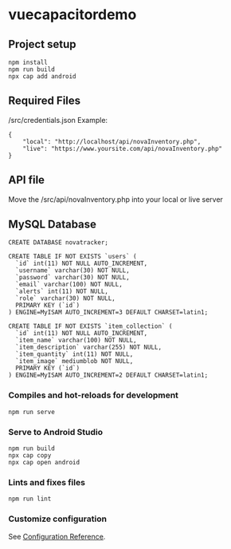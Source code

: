 # vuecapacitordemo

## Project setup
```
npm install
npm run build
npx cap add android
```

## Required Files
/src/credentials.json
Example:
```
{
    "local": "http://localhost/api/novaInventory.php",
    "live": "https://www.yoursite.com/api/novaInventory.php"
}
```

## API file
Move the /src/api/novaInventory.php into your local or live server

## MySQL Database
```
CREATE DATABASE novatracker;
```

```
CREATE TABLE IF NOT EXISTS `users` (
  `id` int(11) NOT NULL AUTO_INCREMENT,
  `username` varchar(30) NOT NULL,
  `password` varchar(30) NOT NULL,
  `email` varchar(100) NOT NULL,
  `alerts` int(11) NOT NULL,
  `role` varchar(30) NOT NULL,
  PRIMARY KEY (`id`)
) ENGINE=MyISAM AUTO_INCREMENT=3 DEFAULT CHARSET=latin1;
```

```
CREATE TABLE IF NOT EXISTS `item_collection` (
  `id` int(11) NOT NULL AUTO_INCREMENT,
  `item_name` varchar(100) NOT NULL,
  `item_description` varchar(255) NOT NULL,
  `item_quantity` int(11) NOT NULL,
  `item_image` mediumblob NOT NULL,
  PRIMARY KEY (`id`)
) ENGINE=MyISAM AUTO_INCREMENT=2 DEFAULT CHARSET=latin1;
```

### Compiles and hot-reloads for development
```
npm run serve
```

### Serve to Android Studio
```
npm run build
npx cap copy
npx cap open android
```

### Lints and fixes files
```
npm run lint
```

### Customize configuration
See [Configuration Reference](https://cli.vuejs.org/config/).
